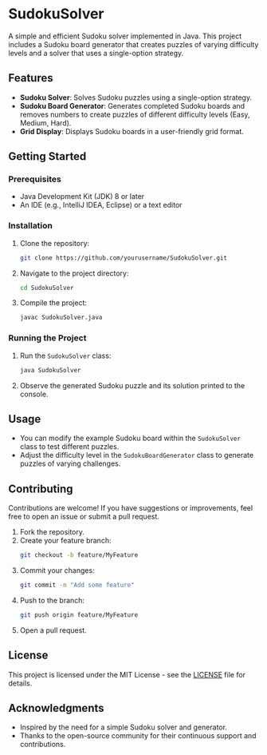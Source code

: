 # SudokuSolver

A simple and efficient Sudoku solver implemented in Java. This project includes a Sudoku board generator that creates puzzles of varying difficulty levels and a solver that uses a single-option strategy.

## Features

- **Sudoku Solver**: Solves Sudoku puzzles using a single-option strategy.
- **Sudoku Board Generator**: Generates completed Sudoku boards and removes numbers to create puzzles of different difficulty levels (Easy, Medium, Hard).
- **Grid Display**: Displays Sudoku boards in a user-friendly grid format.

## Getting Started

### Prerequisites

- Java Development Kit (JDK) 8 or later
- An IDE (e.g., IntelliJ IDEA, Eclipse) or a text editor

### Installation

1. Clone the repository:
   ```bash
   git clone https://github.com/yourusername/SudokuSolver.git
   ```
2. Navigate to the project directory:
   ```bash
   cd SudokuSolver
   ```

3. Compile the project:
   ```bash
   javac SudokuSolver.java
   ```

### Running the Project

1. Run the `SudokuSolver` class:
   ```bash
   java SudokuSolver
   ```

2. Observe the generated Sudoku puzzle and its solution printed to the console.

## Usage

- You can modify the example Sudoku board within the `SudokuSolver` class to test different puzzles.
- Adjust the difficulty level in the `SudokuBoardGenerator` class to generate puzzles of varying challenges.

## Contributing

Contributions are welcome! If you have suggestions or improvements, feel free to open an issue or submit a pull request.

1. Fork the repository.
2. Create your feature branch:
   ```bash
   git checkout -b feature/MyFeature
   ```
3. Commit your changes:
   ```bash
   git commit -m "Add some feature"
   ```
4. Push to the branch:
   ```bash
   git push origin feature/MyFeature
   ```
5. Open a pull request.

## License

This project is licensed under the MIT License - see the [LICENSE](LICENSE) file for details.

## Acknowledgments

- Inspired by the need for a simple Sudoku solver and generator.
- Thanks to the open-source community for their continuous support and contributions.
